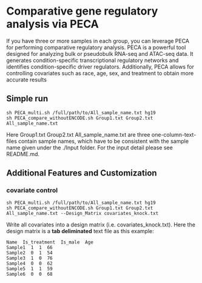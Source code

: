 # Comparative gene regulatory analysis via PECA
If you have three or more samples in each group, you can leverage PECA for performing comparative regulatory analysis. PECA is a powerful tool designed for analyzing bulk or pseudobulk RNA-seq and ATAC-seq data. It generates condition-specific transcriptional regulatory networks and identifies condition-specific driver regulators. Additionally, PECA allows for controlling covariates such as race, age, sex, and treatment to obtain more accurate results
## Simple run
```
sh PECA_multi.sh /full/path/to/All_sample_name.txt hg19 
sh PECA_compare_withoutENCODE.sh Group1.txt Group2.txt All_sample_name.txt
```
Here Group1.txt Group2.txt All_sample_name.txt are three one-column-text-files contain sample names, which have to be consistent with the sample name given under the ./Input folder. For the input detail please see README.md.
## Additional Features and Customization
### covariate control
```
sh PECA_multi.sh /full/path/to/All_sample_name.txt hg19 
sh PECA_compare_withoutENCODE.sh Group1.txt Group2.txt All_sample_name.txt --Design_Matrix covariates_knock.txt
```
Write all covariates into a design matrix (i.e. covariates_knock.txt). Here the design matrix is a **tab deliminated** text file as this example:
```
Name  Is_treatment  Is_male  Age
Sample1  1  1  66
Sample2  0  1  54
Sample3  1  0  76
Sample4  0  0  62
Sample5  1  1  59
Sample6  0  0  68
```
